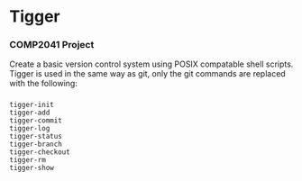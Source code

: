 <h1>Tigger</h1>  <h3>COMP2041 Project</h3>


Create a basic version control system using POSIX compatable shell scripts.
Tigger is used in the same way as git, only the git commands are replaced with the following:

### 
```
tigger-init
tigger-add
tigger-commit
tigger-log   
tigger-status 
tigger-branch                 
tigger-checkout 
tigger-rm
tigger-show  
```

